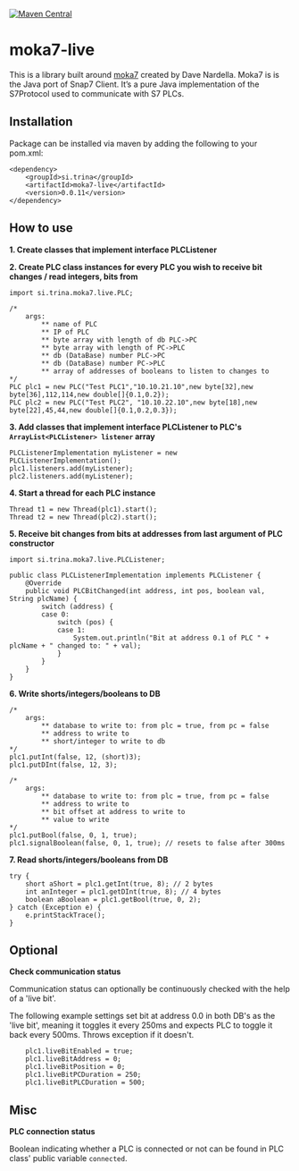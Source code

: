 [![Maven Central](https://maven-badges.herokuapp.com/maven-central/si.trina/moka7-live/badge.svg)](https://maven-badges.herokuapp.com/maven-central/si.trina/moka7-live)


# moka7-live

This is a library built around [moka7](http://snap7.sourceforge.net/moka7.html) created by Dave Nardella. Moka7 is is the Java port of Snap7 Client. It’s a pure Java implementation of the S7Protocol used to communicate with S7 PLCs.



## Installation

Package can be installed via maven by adding the following to your pom.xml:

    <dependency>
        <groupId>si.trina</groupId>
        <artifactId>moka7-live</artifactId>
        <version>0.0.11</version>
    </dependency>
    
## How to use

**1. Create classes that implement interface PLCListener**

**2. Create PLC class instances for every PLC you wish to receive bit changes / read integers, bits from**

``` 
import si.trina.moka7.live.PLC;

/*
    args: 
        ** name of PLC
        ** IP of PLC
        ** byte array with length of db PLC->PC
        ** byte array with length of PC->PLC
        ** db (DataBase) number PLC->PC
        ** db (DataBase) number PC->PLC
        ** array of addresses of booleans to listen to changes to
*/
PLC plc1 = new PLC("Test PLC1","10.10.21.10",new byte[32],new byte[36],112,114,new double[]{0.1,0.2});
PLC plc2 = new PLC("Test PLC2", "10.10.22.10",new byte[18],new byte[22],45,44,new double[]{0.1,0.2,0.3}); 
```

**3. Add classes that implement interface PLCListener to PLC's `ArrayList<PLCListener> listener` array**

```
PLCListenerImplementation myListener = new PLCListenerImplementation();
plc1.listeners.add(myListener);
plc2.listeners.add(myListener);
```

**4. Start a thread for each PLC instance**

```
Thread t1 = new Thread(plc1).start();
Thread t2 = new Thread(plc2).start();
```

**5. Receive bit changes from bits at addresses from last argument of PLC constructor**

```
import si.trina.moka7.live.PLCListener;

public class PLCListenerImplementation implements PLCListener {
    @Override
    public void PLCBitChanged(int address, int pos, boolean val, String plcName) {
        switch (address) {
        case 0:
            switch (pos) {
            case 1:
                System.out.println("Bit at address 0.1 of PLC " + plcName + " changed to: " + val);
            }
        }
    }
}
```

**6. Write shorts/integers/booleans to DB**

```
/*
    args: 
        ** database to write to: from plc = true, from pc = false
        ** address to write to
        ** short/integer to write to db
*/
plc1.putInt(false, 12, (short)3);
plc1.putDInt(false, 12, 3);

/*
    args:
        ** database to write to: from plc = true, from pc = false
        ** address to write to
        ** bit offset at address to write to
        ** value to write
*/
plc1.putBool(false, 0, 1, true);
plc1.signalBoolean(false, 0, 1, true); // resets to false after 300ms
```

**7. Read shorts/integers/booleans from DB**
```
try {
    short aShort = plc1.getInt(true, 8); // 2 bytes
    int anInteger = plc1.getDInt(true, 8); // 4 bytes
    boolean aBoolean = plc1.getBool(true, 0, 2);
} catch (Exception e) { 
    e.printStackTrace(); 
}
```

## Optional

**Check communication status**

Communication status can optionally be continuously checked with the help of a 'live bit'.

The following example settings set bit at address 0.0 in both DB's as the 'live bit', meaning it toggles it every 250ms and expects PLC to toggle it back every 500ms. Throws exception if it doesn't.

```
    plc1.liveBitEnabled = true;
    plc1.liveBitAddress = 0;
    plc1.liveBitPosition = 0;
    plc1.liveBitPCDuration = 250;
    plc1.liveBitPLCDuration = 500;
```

## Misc

**PLC connection status**

Boolean indicating whether a PLC is connected or not can be found in PLC class' public variable `connected`.
